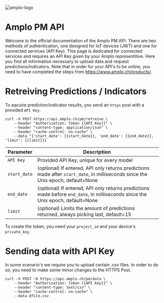![amplo-logo](https://amplo.ch/wp-content/uploads/2020/07/28july-normal-1.png)


# Amplo PM API
Welcome to the official documentation of the Amplo PM API. 
There are two methods of authentication, one designed for IoT devices (JWT) and one for connected services (API Key).
This page is dedicated for connected services and requires an API Key given by your Amplo representitive. 
Here you find all information necessary to upload data and request predictions/indicators. 
Note that in order for your API's to be online, you need to have completed the steps from https://www.amplo.ch/products/.


# Retreiving Predictions / Indicators
To aqcuire prediction/indicator results, you send an `https` post with a provided `API Key`.
```
curl -X POST https://api.amplo.ch/pm/retreive \
    --header "Authorization: Token {{API Key}}" \
    --header "content-type: application/json" \
    --header "cache-control: no-cache" \
    --data "{'start_date': {{start_date}}, 'end_date': {{end_date}}, 'limit': {{limit}}}
```
Parameter | Description
--- | ---
`API Key` | Provided API Key, unique for every model
`start_date` | (optional) If entered, API only returns predictions made after `start_date`, in milliseconds since the Unix epoch, default=None
`end_date` | (optional) If entered, API only returns predictions made before `end_date`, in milliseconds since the Unix epoch, default=None
`limit` | (optional) Limits the amount of predictions returned, always picking last, default=15

To create the token, you need your `project_id` and your device's `private_key`. 

# Sending data with API Key
In some scenario's we require you to upload certain .csv files. In order to do so, you need to make some minor changes to the HTTPS Post.
```
curl -X POST -H https://api.amplo.ch/pm/data \
    --header "Authorization: Token {{API Key}}" \
    --header "content-type: text/csv" \
    --header "cache-control: no-cache" \
    --data @file.csv
```